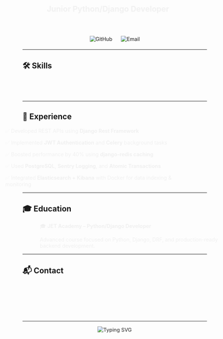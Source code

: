<div align="center">
  <h1 style="font-size: 3em; color: #333; animation: fadeIn 2s ease-in;">👋 Hi, I'm Abil Abilli</h1>
  <p style="font-size: 1.5em; color: #555; animation: slideIn 1.5s ease-out;">
    <b>Junior Python/Django Developer</b>
  </p>
  <p style="font-size: 1.2em; color: #777; animation: fadeIn 3s ease-in;">
    📍 Baku, Azerbaijan | 📧 <a href="mailto:ebilebilli3@gmail.com">ebilebilli3@gmail.com</a>
  </p>
</div>

<div align="center" style="margin: 20px 0;">
  <a href="https://github.com/ebilebilli" style="text-decoration: none;">
    <img src="https://img.shields.io/github/followers/ebilebilli?label=GitHub&style=social" alt="GitHub" style="margin: 0 10px; transition: transform 0.3s;" onmouseover="this.style.transform='scale(1.1)'" onmouseout="this.style.transform='scale(1)'"/>
  </a>
  <a href="mailto:ebilebilli3@gmail.com" style="text-decoration: none;">
    <img src="https://img.shields.io/badge/Email-ebilebilli3@gmail.com-blue?style=flat&logo=gmail" alt="Email" style="margin: 0 10px; transition: transform 0.3s;" onmouseover="this.style.transform='scale(1.1)'" onmouseout="this.style.transform='scale(1)'"/>
  </a>
</div>

---

## 🛠️ Skills

<div style="display: flex; flex-wrap: wrap; justify-content: center; gap: 10px; animation: fadeInUp 2s ease-in;">
  <img src="https://img.shields.io/badge/Python-3776AB?style=flat&logo=python&logoColor=white" alt="Python" style="transition: transform 0.3s;" onmouseover="this.style.transform='scale(1.1)'" onmouseout="this.style.transform='scale(1)'"/>
  <img src="https://img.shields.io/badge/Django-092E20?style=flat&logo=django&logoColor=white" alt="Django" style="transition: transform 0.3s;" onmouseover="this.style.transform='scale(1.1)'" onmouseout="this.style.transform='scale(1)'"/>
  <img src="https://img.shields.io/badge/DRF-ff1709?style=flat&logo=django&logoColor=white" alt="DRF" style="transition: transform 0.3s;" onmouseover="this.style.transform='scale(1.1)'" onmouseout="this.style.transform='scale(1)'"/>
  <img src="https://img.shields.io/badge/PostgreSQL-316192?style=flat&logo=postgresql&logoColor=white" alt="PostgreSQL" style="transition: transform 0.3s;" onmouseover="this.style.transform='scale(1.1)'" onmouseout="this.style.transform='scale(1)'"/>
  <img src="https://img.shields.io/badge/Docker-2496ED?style=flat&logo=docker&logoColor=white" alt="Docker" style="transition: transform 0.3s;" onmouseover="this.style.transform='scale(1.1)'" onmouseout="this.style.transform='scale(1)'"/>
  <img src="https://img.shields.io/badge/Redis-DC382D?style=flat&logo=redis&logoColor=white" alt="Redis" style="transition: transform 0.3s;" onmouseover="this.style.transform='scale(1.1)'" onmouseout="this.style.transform='scale(1)'"/>
  <img src="https://img.shields.io/badge/Git-F05032?style=flat&logo=git&logoColor=white" alt="Git" style="transition: transform 0.3s;" onmouseover="this.style.transform='scale(1.1)'" onmouseout="this.style.transform='scale(1)'"/>
  <img src="https://img.shields.io/badge/GitHub-181717?style=flat&logo=github&logoColor=white" alt="GitHub" style="transition: transform 0.3s;" onmouseover="this.style.transform='scale(1.1)'" onmouseout="this.style.transform='scale(1)'"/>
  <img src="https://img.shields.io/badge/Celery-37814A?style=flat" alt="Celery" style="transition: transform 0.3s;" onmouseover="this.style.transform='scale(1.1)'" onmouseout="this.style.transform='scale(1)'"/>
</div>

---

## 🚀 Experience

<div style="text-align: left; max-width: 600px; margin: 0 auto; animation: slideInLeft 2s ease-out;">
  <p>✅ Developed REST APIs using <b>Django Rest Framework</b></p>
  <p>✅ Implemented <b>JWT Authentication</b> and <b>Celery</b> background tasks</p>
  <p>✅ Boosted performance by 40% using <b>django-redis caching</b></p>
  <p>✅ Used <b>PostgreSQL</b>, <b>Sentry Logging</b>, and <b>Atomic Transactions</b></p>
  <p>✅ Integrated <b>Elasticsearch + Kibana</b> with Docker for data indexing & monitoring</p>
</div>

---

## 🎓 Education

<div style="text-align: left; max-width: 600px; margin: 0 auto; animation: slideInRight 2s ease-out;">
  <p>🎓 <b>JET Academy – Python/Django Developer</b></p>
  <p>Advanced course focused on Python, Django, DRF, and production-ready backend development.</p>
</div>

---

## 📬 Contact

<div style="text-align: center; animation: fadeIn 3s ease-in;">
  <p>📱 <b>+994 051 390 19 50</b></p>
  <p>💼 <a href="https://github.com/ebilebilli">GitHub</a></p>
  <p>✉️ <a href="mailto:ebilebilli3@gmail.com">ebilebilli3@gmail.com</a></p>
</div>

---

<div align="center">
  <img src="https://readme-typing-svg.demolab.com?font=Fira+Code&weight=600&pause=1000&center=true&vCenter=true&width=435&lines=I+love+Python+%F0%9F%90%8D;I+build+with+Django+%F0%9F%92%BB;I'm+learning+every+day+%F0%9F%93%9A" alt="Typing SVG" style="animation: pulse 2s infinite;" />
</div>

<style>
  @keyframes fadeIn {
    from { opacity: 0; }
    to { opacity: 1; }
  }
  @keyframes fadeInUp {
    from { opacity: 0; transform: translateY(20px); }
    to { opacity: 1; transform: translateY(0); }
  }
  @keyframes slideIn {
    from { transform: translateX(-20px); opacity: 0; }
    to { transform: translateX(0); opacity: 1; }
  }
  @keyframes slideInLeft {
    from { transform: translateX(-50px); opacity: 0; }
    to { transform: translateX(0); opacity: 1; }
  }
  @keyframes slideInRight {
    from { transform: translateX(50px); opacity: 0; }
    to { transform: translateX(0); opacity: 1; }
  }
  @keyframes pulse {
    0% { transform: scale(1); }
    50% { transform: scale(1.05); }
    100% { transform: scale(1); }
  }
</style>

<script src="https://cdn.jsdelivr.net/npm/aos@2.3.4/dist/aos.js"></script>
<link href="https://cdn.jsdelivr.net/npm/aos@2.3.4/dist/aos.css" rel="stylesheet">
<script>
  AOS.init({
    duration: 1000,
    once: true
  });
</script>
